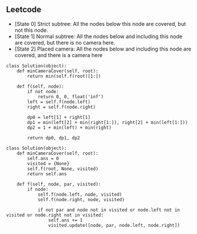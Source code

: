 ## Leetcode
* [State 0] Strict subtree: All the nodes below this node are covered, but not this node.
* [State 1] Normal subtree: All the nodes below and including this node are covered, but there is no camera here.
* [State 2] Placed camera: All the nodes below and including this node are covered, and there is a camera here 
```
class Solution(object):
    def minCameraCover(self, root):
        return min(self.f(root)[1:])
        
    def f(self, node):
        if not node:
            return 0, 0, float('inf')
        left = self.f(node.left)
        right = self.f(node.right)
        
        dp0 = left[1] + right[1]
        dp1 = min(left[2] + min(right[1:]), right[2] + min(left[1:]))
        dp2 = 1 + min(left) + min(right)
        
        return dp0, dp1, dp2
```

```
class Solution(object):
    def minCameraCover(self, root):
        self.ans = 0
        visited = {None}
        self.f(root, None, visited)
        return self.ans
        
    def f(self, node, par, visited):
        if node:
            self.f(node.left, node, visited)
            self.f(node.right, node, visited)
            
            if not par and node not in visited or node.left not in visited or node.right not in visited:
                self.ans += 1
                visited.update([node, par, node.left, node.right])
```
